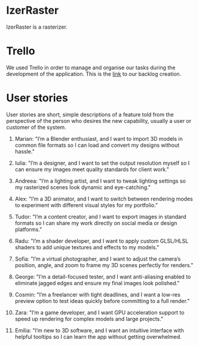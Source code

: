 # IzerRaster
IzerRaster is a rasterizer.

# Trello

We used Trello in order to manage and organise our tasks during the development of the application. This is the [link](https://trello.com/b/ZR0p4Yfg/rasterizer) to our backlog creation.

# User stories

User stories are short, simple descriptions of a feature told from the perspective of the person who desires the new capability, usually a user or customer of the system.

1. Marian: "I’m a Blender enthusiast, and I want to import 3D models in common file formats so I can load and convert my designs without hassle."

2. Iulia: "I’m a designer, and I want to set the output resolution myself so I can ensure my images meet quality standards for client work."

3. Andreea: "I’m a lighting artist, and I want to tweak lighting settings so my rasterized scenes look dynamic and eye-catching."

4. Alex: "I’m a 3D animator, and I want to switch between rendering modes to experiment with different visual styles for my portfolio."

5. Tudor: "I’m a content creator, and I want to export images in standard formats so I can share my work directly on social media or design platforms."

6. Radu: "I’m a shader developer, and I want to apply custom GLSL/HLSL shaders to add unique textures and effects to my models."

7. Sofia: "I’m a virtual photographer, and I want to adjust the camera’s position, angle, and zoom to frame my 3D scenes perfectly for renders."

8. George: "I’m a detail-focused tester, and I want anti-aliasing enabled to eliminate jagged edges and ensure my final images look polished."

9. Cosmin: "I’m a freelancer with tight deadlines, and I want a low-res preview option to test ideas quickly before committing to a full render."
10. Zara: "I’m a game developer, and I want GPU acceleration support to speed up rendering for complex models and large projects."

11. Emilia: "I’m new to 3D software, and I want an intuitive interface with helpful tooltips so I can learn the app without getting overwhelmed.
